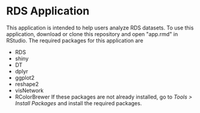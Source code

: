 # RDS Application

This application is intended to help users analyze RDS datasets. 
To use this application, download or clone this repository and open "app.rmd" in RStudio. The required packages for this application are 
* RDS
* shiny
* DT
* dplyr
* ggplot2
* reshape2
* visNetwork
* RColorBrewer
If these packages are not already installed, go to *Tools > Install Packages* and install the required packages.
